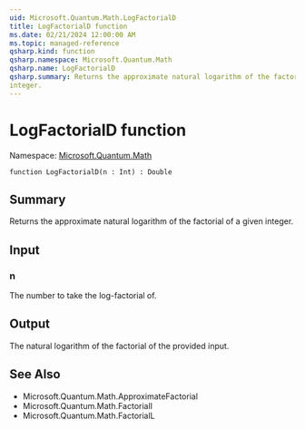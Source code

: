 ```yaml
---
uid: Microsoft.Quantum.Math.LogFactorialD
title: LogFactorialD function
ms.date: 02/21/2024 12:00:00 AM
ms.topic: managed-reference
qsharp.kind: function
qsharp.namespace: Microsoft.Quantum.Math
qsharp.name: LogFactorialD
qsharp.summary: Returns the approximate natural logarithm of the factorial of a given
integer.
---
```


# LogFactorialD function

Namespace: [Microsoft.Quantum.Math](xref:Microsoft.Quantum.Math)

```qsharp
function LogFactorialD(n : Int) : Double
```

## Summary
Returns the approximate natural logarithm of the factorial of a given
integer.

## Input
### n
The number to take the log-factorial of.

## Output
The natural logarithm of the factorial of the provided input.

## See Also
- Microsoft.Quantum.Math.ApproximateFactorial
- Microsoft.Quantum.Math.FactorialI
- Microsoft.Quantum.Math.FactorialL
